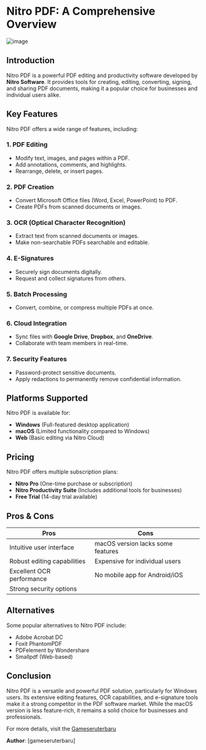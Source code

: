 # Nitro PDF: A Comprehensive Overview

![image](https://github.com/user-attachments/assets/d178757c-1f3b-4def-bd22-5363c50df619)

## Introduction
Nitro PDF is a powerful PDF editing and productivity software developed by **Nitro Software**. It provides tools for creating, editing, converting, signing, and sharing PDF documents, making it a popular choice for businesses and individual users alike.

## Key Features
Nitro PDF offers a wide range of features, including:

### 1. **PDF Editing**
   - Modify text, images, and pages within a PDF.
   - Add annotations, comments, and highlights.
   - Rearrange, delete, or insert pages.

### 2. **PDF Creation**
   - Convert Microsoft Office files (Word, Excel, PowerPoint) to PDF.
   - Create PDFs from scanned documents or images.

### 3. **OCR (Optical Character Recognition)**
   - Extract text from scanned documents or images.
   - Make non-searchable PDFs searchable and editable.

### 4. **E-Signatures**
   - Securely sign documents digitally.
   - Request and collect signatures from others.

### 5. **Batch Processing**
   - Convert, combine, or compress multiple PDFs at once.

### 6. **Cloud Integration**
   - Sync files with **Google Drive**, **Dropbox**, and **OneDrive**.
   - Collaborate with team members in real-time.

### 7. **Security Features**
   - Password-protect sensitive documents.
   - Apply redactions to permanently remove confidential information.

## Platforms Supported
Nitro PDF is available for:
- **Windows** (Full-featured desktop application)
- **macOS** (Limited functionality compared to Windows)
- **Web** (Basic editing via Nitro Cloud)

## Pricing
Nitro PDF offers multiple subscription plans:
- **Nitro Pro** (One-time purchase or subscription)
- **Nitro Productivity Suite** (Includes additional tools for businesses)
- **Free Trial** (14-day trial available)

## Pros & Cons
| Pros | Cons |
|------|------|
| Intuitive user interface | macOS version lacks some features |
| Robust editing capabilities | Expensive for individual users |
| Excellent OCR performance | No mobile app for Android/iOS |
| Strong security options | |

## Alternatives
Some popular alternatives to Nitro PDF include:
- Adobe Acrobat DC
- Foxit PhantomPDF
- PDFelement by Wondershare
- Smallpdf (Web-based)

## Conclusion
Nitro PDF is a versatile and powerful PDF solution, particularly for Windows users. Its extensive editing features, OCR capabilities, and e-signature tools make it a strong competitor in the PDF software market. While the macOS version is less feature-rich, it remains a solid choice for businesses and professionals.

For more details, visit the <a href="https://tinyurl.com/Nitro-PDF-Kuyhaa">Gameseruterbaru</a>

**Author**: [gameseruterbaru]  
